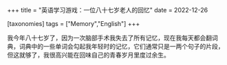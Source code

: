 +++
title = "英语学习游戏：一位八十七岁老人的回忆"
date = 2022-12-26

[taxonomies]
tags = ["Memory","English"]
+++ 

我今年八十七岁了，因为一次脑部手术我失去了所有记忆，现在我每天都会翻词典，词典中的一些单词会勾起我年轻时的记忆，它们通常只是一两个句子的片段，但这就够了，我很高兴能在回味自己的青春岁月里度过余生。
<!-- more -->